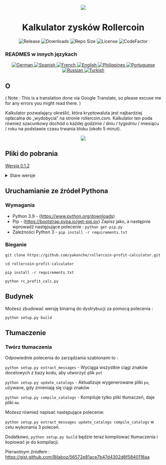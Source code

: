 <p align="center"><img src="https://i.imgur.com/UnThSPW.png"/></p>

<h1 align="center">Kalkulator zysków Rollercoin</h1>

<p align="center">
  <img alt="Release" src="https://img.shields.io/github/v/release/yakonche/rollercoin-profit-calculator?style=flat-square&color=00b16a">
  <img alt="Downloads" src="https://img.shields.io/github/downloads/yakonche/rollercoin-profit-calculator/total?style=flat-square&color=0055A4">
  <img alt="Repo Size" src="https://img.shields.io/github/repo-size/yakonche/rollercoin-profit-calculator?style=flat-square&color=FFFFFF">
  <img alt="License" src="https://img.shields.io/github/license/yakonche/rollercoin-profit-calculator?style=flat-square&color=EF4135">
  <img alt="CodeFactor" src="https://www.codefactor.io/repository/github/yakonche/rollercoin-profit-calculator/badge?style=flat-square"/>
</p>

### READMES w innych językach

<p align="center">
  <a href="https://github.com/Yakonche/rollercoin-profit-calculator/blob/master/readmes/README-DE.md">
    <img alt="German" src="https://user-images.githubusercontent.com/60564904/111507817-56978680-874b-11eb-8fb2-c66eca9683ec.png">
  </a>
  <a href="https://github.com/Yakonche/rollercoin-profit-calculator/blob/master/readmes/README-ES.md">
    <img alt="Spanish" src="https://user-images.githubusercontent.com/60564904/111508987-90b55800-874c-11eb-92ec-1d9fcbaf61b6.png">
  </a>
  <a href="https://github.com/Yakonche/rollercoin-profit-calculator/blob/master/readmes/README-FR.md">
    <img alt="French" src="https://user-images.githubusercontent.com/60564904/111509055-9f9c0a80-874c-11eb-851d-f82deebaa5c7.png">
  </a>
  <a href="https://github.com/Yakonche/rollercoin-profit-calculator/blob/master/README.md">
    <img alt="English" src="https://user-images.githubusercontent.com/60564904/111509126-b3477100-874c-11eb-9d87-0f484dfa3ff6.png">
  </a>
  <a href="https://github.com/Yakonche/rollercoin-profit-calculator/blob/master/readmes/README-PH.md">
    <img alt="Philippines" src="https://user-images.githubusercontent.com/60564904/111509315-e427a600-874c-11eb-8e73-88d67a15c139.png">
  </a>
  <a href="https://github.com/Yakonche/rollercoin-profit-calculator/blob/master/readmes/README-PT.md">
    <img alt="Portuguese" src="https://user-images.githubusercontent.com/60564904/111509380-f73a7600-874c-11eb-8a88-6663d90e0f7f.png">
  </a>
  <a href="https://github.com/Yakonche/rollercoin-profit-calculator/blob/master/readmes/README-RU.md">
    <img alt="Russian" src="https://user-images.githubusercontent.com/60564904/111509415-002b4780-874d-11eb-99d3-f877f9744746.png">
  </a>
  <a href="https://github.com/Yakonche/rollercoin-profit-calculator/blob/master/readmes/README-TR.md">
    <img alt="Turkish" src="https://user-images.githubusercontent.com/60564904/111509458-0ae5dc80-874d-11eb-81ae-3a4775e11df5.png">
  </a>
</p>

O
-

( Note : This is a translation done via Google Translate, so please excuse me for any errors you might read there. )

Kalkulator pozwalający określić, która kryptowaluta jest najbardziej opłacalna do „wydobycia” na stronie rollercoin.com.
Kalkulator ten poda również szacunkowy dochód o każdej godzinie / dniu / tygodniu / miesiącu / roku na podstawie czasu trwania bloku (około 5 minut).

<p align="center"><img src="https://user-images.githubusercontent.com/60564904/111250612-ec2cfc00-860d-11eb-98f3-bc8beb837055.png"/></p>

Pliki do pobrania
-----------------

[Wersja 0.1.2](https://github.com/Yakonche/rollercoin-profit-calculator/releases/tag/0.1.2)

<details>
<summary>Stare wersje</summary>
* [Wersja 0.1.0](https://github.com/Yakonche/rollercoin-profit-calculator/releases/tag/0.1.0)
* [Wersja 0.0.5](https://github.com/Yakonche/rollercoin-profit-calculator/releases/tag/0.0.5)
</details>

Uruchamianie ze źródeł Pythona
------------------------------

### Wymagania

* Python 3.9 - (https://www.python.org/downloads)
* Pip - (https://bootstrap.pypa.io/get-pip.py) Zapisz jako, a następnie wprowadź następujące polecenie : `python get-pip.py`
* Zależności Python 3 - `pip install -r requirements.txt`

### Bieganie

`git clone https://github.com/yakonche/rollercoin-profit-calculator.git`

`cd rollercoin-profit-calculator`

`pip install -r requirements.txt`

`python rc_profit_calc.py`

Budynek
-------

Możesz zbudować wersję binarną do dystrybucji za pomocą polecenia :

`python setup.py build`

Tłumaczenie
-----------

### Twórz tłumaczenia

Odpowiednie polecenia do zarządzania szablonami to :

`python setup.py extract_messages` - Wyciąga wszystkie ciągi znaków docelowych z bazy kodu, aby utworzyć plik `pot`

`python setup.py update_catalogs` - Aktualizuje wygenerowane pliki `po`, używane, gdy zmieniają się ciągi znaków

`python setup.py compile_catalogs` - Kompiluje tylko pliki tłumaczeń, daje pliki `mo`

Możesz również napisać następujące polecenie:

`python setup.py extract_messages update_catalogs compile_catalogs` w celu wykonania 3 poleceń.

Dodatkowo, `python setup.py build` będzie teraz kompilować tłumaczenia i kopiować je do kompilacji.



Pierwotnym źródłem : https://gist.github.com/Bilaboz/56572e81ace7b47d4302d6f5840118aa
